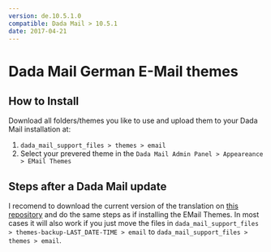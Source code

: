 ```yaml
---
version: de.10.5.1.0
compatible: Dada Mail > 10.5.1 
date: 2017-04-21
---
```


# Dada Mail German E-Mail themes

## How to Install

Download all folders/themes you like to use and upload them to your Dada Mail installation at:

1. `dada_mail_support_files > themes > email`
2. Select your prevered theme in the `Dada Mail Admin Panel > Appeareance > EMail Themes`

## Steps after a Dada Mail update

I recomend to download the current version of the translation on [this repository](https://github.com/holzhannes/dada_mail_email_themes-de-formal) and do the same steps as if installing the EMail Themes. In most cases it will also work if you just move the files in `dada_mail_support_files > themes-backup-LAST_DATE-TIME > email` to `dada_mail_support_files > themes > email`.




